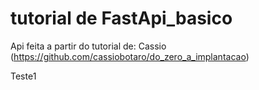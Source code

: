 # tutorial de FastApi_basico 
Api feita a partir do tutorial de: Cassio (https://github.com/cassiobotaro/do_zero_a_implantacao)

Teste1